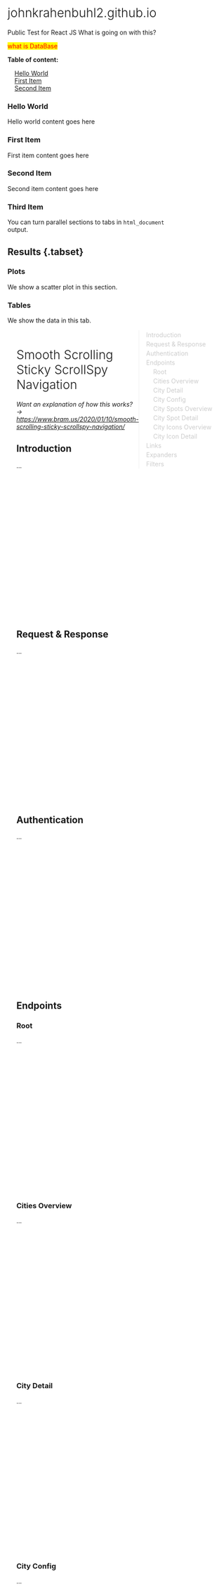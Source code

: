 <script>

window.addEventListener('DOMContentLoaded', () => {

  const observer = new IntersectionObserver(entries => {
    entries.forEach(entry => {
      const id = entry.target.getAttribute('id');
      if (entry.intersectionRatio > 0) {
        document.querySelector(`nav li a[href="#${id}"]`).parentElement.classList.add('active');
      } else {
        document.querySelector(`nav li a[href="#${id}"]`).parentElement.classList.remove('active');
      }
    });
  });

  // Track all sections that have an `id` applied
  document.querySelectorAll('section[id]').forEach((section) => {
    observer.observe(section);
  });
    
</script>
# johnkrahenbuhl2.github.io
Public Test for React JS
What is going on with this?
<style>
mark{
    color:red;
}

    /* 1. Enable smooth scrolling */
html {
  scroll-behavior: smooth;
}

/* 2. Make nav sticky */
main > nav {
  position: sticky;
  top: 2rem;
  align-self: start;
}

/* 3. ScrollSpy active styles (see JS tab for activation) */
.section-nav li.active > a {
  color: #333;
  font-weight: 500;
}

/* Sidebar Navigation */
.section-nav {
  padding-left: 0;
  border-left: 1px solid #efefef;
}

.section-nav a {
  text-decoration: none;
  display: block;
  padding: .125rem 0;
  color: #ccc;
  transition: all 50ms ease-in-out; /* 💡 This small transition makes setting of the active state smooth */
}

.section-nav a:hover,
.section-nav a:focus {
  color: #666;
}

/** Poor man's reset **/
* {
  box-sizing: border-box;
}

html, body {
  background: #fff;
}

body {
  font-family: -apple-system, BlinkMacSystemFont, "Segoe UI", "Roboto", "Oxygen", "Ubuntu", "Cantarell", "Fira Sans", "Droid Sans", "Helvetica Neue", sans-serif;
}

ul, ol {
  list-style: none;
  margin: 0;
  padding: 0;
}
li {
  margin-left: 1rem;
}

h1 {
  font-weight: 300;
}

/** page layout **/
main {
  display: grid;
  grid-template-columns: 1fr 15em;
  max-width: 100em;
  width: 90%;
  margin: 0 auto;
}

/** enlarge the sections for this demo, so that we have a long scrollable page **/
section {
  padding-bottom: 20rem;
}

 /* Style the buttons inside the tab */
.tab button {
  background-color: inherit;
  float: left;
  border: none;
  outline: none;
  cursor: pointer;
  padding: 14px 16px;
  transition: 0.3s;
  font-size: 17px;
}

/* Change background color of buttons on hover */
.tab button:hover {
  background-color: #ddd;
}

/* Create an active/current tablink class */
.tab button.active {
  background-color: #ccc;
}

/* Style the tab content */
.tabcontent {
  display: none;
  padding: 6px 12px;
  -webkit-animation: fadeEffect 1s;
  animation: fadeEffect 1s;
}

/* Fade in tabs */
@-webkit-keyframes fadeEffect {
  from {opacity: 0;}
  to {opacity: 1;}
}

@keyframes fadeEffect {
  from {opacity: 0;}
  to {opacity: 1;}
}
  
</style>

<mark>what is DataBase</mark>

**Table of content:**
- [Hello World](#item-one)
- [First Item](#item-two)
- [Second Item](#item-three)

<!-- headings -->
<a id="item-one"></a>
### Hello World
Hello world content goes here

<a id="item-two"></a>
### First Item
First item content goes here

<a id="item-three"></a>
### Second Item
Second item content goes here

### Third Item
You can turn parallel sections to tabs in `html_document` output.

## Results {.tabset}

### Plots

We show a scatter plot in this section.

### Tables

We show the data in this tab.

<main>
  <div>
    <h1>Smooth Scrolling Sticky ScrollSpy Navigation</h1>
    <p><em>Want an explanation of how this works?<br />&rarr; <a href="https://www.bram.us/2020/01/10/smooth-scrolling-sticky-scrollspy-navigation/" target="_top">https://www.bram.us/2020/01/10/smooth-scrolling-sticky-scrollspy-navigation/</a></em></p>
    <section id="introduction">
      <h2>Introduction</h2>
      <p>…</p>
    </section>
    <section id="request-response">
      <h2>Request &amp; Response</h2>
      <p>…</p>
    </section>
    <section id="authentication">
      <h2>Authentication</h2>
      <p>…</p>
    </section>
    <section id="endpoints">
      <h2>Endpoints</h2>
      <section id="endpoints--root">
        <h3>Root</h3>
        <p>…</p>
      </section>
      <section id="endpoints--cities-overview">
        <h3>Cities Overview</h3>
        <p>…</p>
      </section>
      <section id="endpoints--city-detail">
        <h3>City Detail</h3>
        <p>…</p>
      </section>
      <section id="endpoints--city-config">
        <h3>City Config</h3>
        <p>…</p>
      </section>
      <section id="endpoints--city-spots-overview">
        <h3>City Spots Overview</h3>
        <p>…</p>
      </section>
      <section id="endpoints--city-spot-detail">
        <h3>City Spot Detail</h3>
        <p>…</p>
      </section>
      <section id="endpoints--city-icons-overview">
        <h3>City Icons Overview</h3>
        <p>…</p>
      </section>
      <section id="endpoints--city-icon-detail">
        <h3>City Icon Detail</h3>
        <h2>Tabs</h2>
<p>Click on the buttons inside the tabbed menu:</p>

<div>
  <div class="tab">
    <button class="tablinks" onclick="openCity(event, 'London')">London</button>
    <button class="tablinks" onclick="openCity(event, 'Paris')">Paris</button>
    <button class="tablinks" onclick="openCity(event, 'Tokyo')">Tokyo</button>
  </div>
  <br>
  <div id="London" class="tabcontent">
    <h3>London</h3>
    <p>London is the capital city of England.</p>
  </div>
  
  <div id="Paris" class="tabcontent">
    <h3>Paris</h3>
    <p>Paris is the capital of France.</p> 
  </div>
  
  <div id="Tokyo" class="tabcontent">
    <h3>Tokyo</h3>
    <p>Tokyo is the capital of Japan.</p>
  </div>
</div>
      </section>
    </section>
    <section id="links">
      <h2>Links</h2>
      <p>…</p>
    </section>
    <section id="expanders">
      <h2>Expanders</h2>
      <p>…</p>
    </section>
    <section id="filters">
      <h2>Filters</h2>
      <p>…</p>
    </section>
  </div>
  <nav class="section-nav">
    <ol>
      <li><a href="#introduction">Introduction</a></li>
      <li><a href="#request-response">Request &amp; Response</a></li>
      <li><a href="#authentication">Authentication</a></li>
      <li><a href="#endpoints">Endpoints</a>
        <ul>
          <li class=""><a href="#endpoints--root">Root</a></li>
          <li class=""><a href="#endpoints--cities-overview">Cities Overview</a></li>
          <li class=""><a href="#endpoints--city-detail">City Detail</a></li>
          <li class=""><a href="#endpoints--city-config">City Config</a></li>
          <li class=""><a href="#endpoints--city-spots-overview">City Spots Overview</a></li>
          <li class=""><a href="#endpoints--city-spot-detail">City Spot Detail</a></li>
          <li class=""><a href="#endpoints--city-icons-overview">City Icons Overview</a></li>
          <li class=""><a href="#endpoints--city-icon-detail">City Icon Detail</a></li>
        </ul>
      </li>
      <li class=""><a href="#links">Links</a></li>
      <li class=""><a href="#expanders">Expanders</a></li>
      <li class=""><a href="#filters">Filters</a></li>
    </ol>
  </nav>
</main>

<script>
function openCity(evt, cityName) {
  var i, tabcontent, tablinks;
  tabcontent = document.getElementsByClassName("tabcontent");
  for (i = 0; i < tabcontent.length; i++) {
    tabcontent[i].style.display = "none";
  }
  tablinks = document.getElementsByClassName("tablinks");
  for (i = 0; i < tablinks.length; i++) {
    tablinks[i].className = tablinks[i].className.replace(" active", "");
  }
  document.getElementById(cityName).style.display = "block";
  evt.currentTarget.className += " active";
}
</script>

